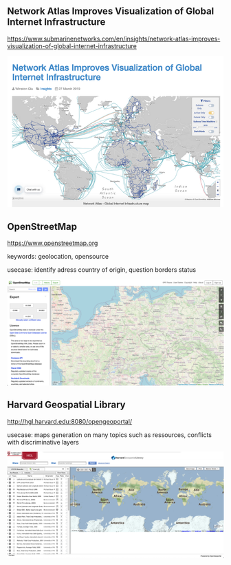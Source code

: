 ## Network Atlas Improves Visualization of Global Internet Infrastructure

https://www.submarinenetworks.com/en/insights/network-atlas-improves-visualization-of-global-internet-infrastructure

![image](/sources/image/network-atlas-global-internet-infrastructure.png)


## OpenStreetMap

https://www.openstreetmap.org

keywords: geolocation, opensource

usecase: identify adress country of origin, question borders status

![image](/sources/image/openstreetmap.png)

## Harvard Geospatial Library

http://hgl.harvard.edu:8080/opengeoportal/

usecase: maps generation on many topics such as ressources, conflicts with discriminative layers

![image](/sources/image/hgl.png)


